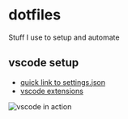 # dotfiles
Stuff I use to setup and automate

## vscode setup

- [quick link to settings.json](https://github.com/lisaross/dotfiles/blob/master/settings.json)
- [vscode extensions](https://github.com/lisaross/dotfiles/blob/master/vscode-installed.md)

![vscode in action](https://cdn-std.dprcdn.net/files/acc_582402/6ZRzWr "VSCode in action")
